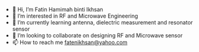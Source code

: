 - 👋 Hi, I’m Fatin Hamimah binti Ikhsan
- 👀 I’m interested in RF and Microwave Engineering
- 🌱 I’m currently learning antenna, dielectric measurement and resonator sensor
- 💞️ I’m looking to collaborate on designing RF and Microwave sensor
- 📫 How to reach me fatenikhsan@yahoo.com

<!---
fatenikhsan/fatenikhsan is a ✨ special ✨ repository because its `README.md` (this file) appears on your GitHub profile.
You can click the Preview link to take a look at your changes.
--->
